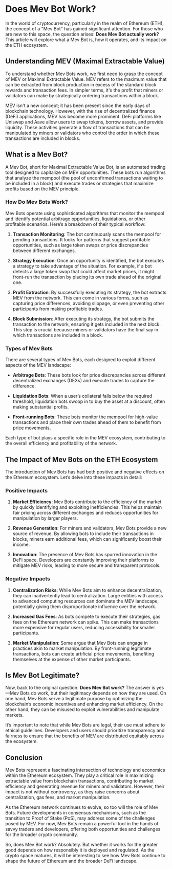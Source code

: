 # Does Mev Bot Work?

In the world of cryptocurrency, particularly in the realm of Ethereum (ETH), the concept of a "Mev Bot" has gained significant attention. For those who are new to this space, the question arises: **Does Mev Bot actually work?** This article will explore what a Mev Bot is, how it operates, and its impact on the ETH ecosystem.

## Understanding MEV (Maximal Extractable Value)

To understand whether Mev Bots work, we first need to grasp the concept of MEV or Maximal Extractable Value. MEV refers to the maximum value that can be extracted from block production in excess of the standard block rewards and transaction fees. In simpler terms, it's the profit that miners or validators can make by strategically ordering transactions within a block.

MEV isn't a new concept; it has been present since the early days of blockchain technology. However, with the rise of decentralized finance (DeFi) applications, MEV has become more prominent. DeFi platforms like Uniswap and Aave allow users to swap tokens, borrow assets, and provide liquidity. These activities generate a flow of transactions that can be manipulated by miners or validators who control the order in which these transactions are included in blocks.

## What is a Mev Bot?

A Mev Bot, short for Maximal Extractable Value Bot, is an automated trading tool designed to capitalize on MEV opportunities. These bots run algorithms that analyze the mempool (the pool of unconfirmed transactions waiting to be included in a block) and execute trades or strategies that maximize profits based on the MEV principle.

### How Do Mev Bots Work?

Mev Bots operate using sophisticated algorithms that monitor the mempool and identify potential arbitrage opportunities, liquidations, or other profitable scenarios. Here’s a breakdown of their typical workflow:

1. **Transaction Monitoring**: The bot continuously scans the mempool for pending transactions. It looks for patterns that suggest profitable opportunities, such as large token swaps or price discrepancies between different exchanges.

2. **Strategy Execution**: Once an opportunity is identified, the bot executes a strategy to take advantage of the situation. For example, if a bot detects a large token swap that could affect market prices, it might front-run the transaction by placing its own trade ahead of the original one.

3. **Profit Extraction**: By successfully executing its strategy, the bot extracts MEV from the network. This can come in various forms, such as capturing price differences, avoiding slippage, or even preventing other participants from making profitable trades.

4. **Block Submission**: After executing its strategy, the bot submits the transaction to the network, ensuring it gets included in the next block. This step is crucial because miners or validators have the final say in which transactions are included in a block.

### Types of Mev Bots

There are several types of Mev Bots, each designed to exploit different aspects of the MEV landscape:

- **Arbitrage Bots**: These bots look for price discrepancies across different decentralized exchanges (DEXs) and execute trades to capture the difference.
  
- **Liquidation Bots**: When a user’s collateral falls below the required threshold, liquidation bots swoop in to buy the asset at a discount, often making substantial profits.
  
- **Front-running Bots**: These bots monitor the mempool for high-value transactions and place their own trades ahead of them to benefit from price movements.

Each type of bot plays a specific role in the MEV ecosystem, contributing to the overall efficiency and profitability of the network.

## The Impact of Mev Bots on the ETH Ecosystem

The introduction of Mev Bots has had both positive and negative effects on the Ethereum ecosystem. Let’s delve into these impacts in detail:

### Positive Impacts

1. **Market Efficiency**: Mev Bots contribute to the efficiency of the market by quickly identifying and exploiting inefficiencies. This helps maintain fair pricing across different exchanges and reduces opportunities for manipulation by larger players.

2. **Revenue Generation**: For miners and validators, Mev Bots provide a new source of revenue. By allowing bots to include their transactions in blocks, miners earn additional fees, which can significantly boost their income.

3. **Innovation**: The presence of Mev Bots has spurred innovation in the DeFi space. Developers are constantly improving their platforms to mitigate MEV risks, leading to more secure and transparent protocols.

### Negative Impacts

1. **Centralization Risks**: While Mev Bots aim to enhance decentralization, they can inadvertently lead to centralization. Large entities with access to advanced computing resources can dominate the MEV landscape, potentially giving them disproportionate influence over the network.

2. **Increased Gas Fees**: As bots compete to execute their strategies, gas fees on the Ethereum network can spike. This can make transactions more expensive for regular users, reducing accessibility for smaller participants.

3. **Market Manipulation**: Some argue that Mev Bots can engage in practices akin to market manipulation. By front-running legitimate transactions, bots can create artificial price movements, benefiting themselves at the expense of other market participants.

## Is Mev Bot Legitimate?

Now, back to the original question: **Does Mev Bot work?** The answer is yes—Mev Bots do work, but their legitimacy depends on how they are used. On one hand, Mev Bots serve a legitimate purpose by optimizing the blockchain’s economic incentives and enhancing market efficiency. On the other hand, they can be misused to exploit vulnerabilities and manipulate markets.

It’s important to note that while Mev Bots are legal, their use must adhere to ethical guidelines. Developers and users should prioritize transparency and fairness to ensure that the benefits of MEV are distributed equitably across the ecosystem.

## Conclusion

Mev Bots represent a fascinating intersection of technology and economics within the Ethereum ecosystem. They play a critical role in maximizing extractable value from blockchain transactions, contributing to market efficiency and generating revenue for miners and validators. However, their impact is not without controversy, as they raise concerns about centralization, gas fees, and market manipulation.

As the Ethereum network continues to evolve, so too will the role of Mev Bots. Future developments in consensus mechanisms, such as the transition to Proof of Stake (PoS), may address some of the challenges posed by MEV. For now, Mev Bots remain a powerful tool in the hands of savvy traders and developers, offering both opportunities and challenges for the broader crypto community.

So, does Mev Bot work? Absolutely. But whether it works for the greater good depends on how responsibly it is deployed and regulated. As the crypto space matures, it will be interesting to see how Mev Bots continue to shape the future of Ethereum and the broader DeFi landscape.